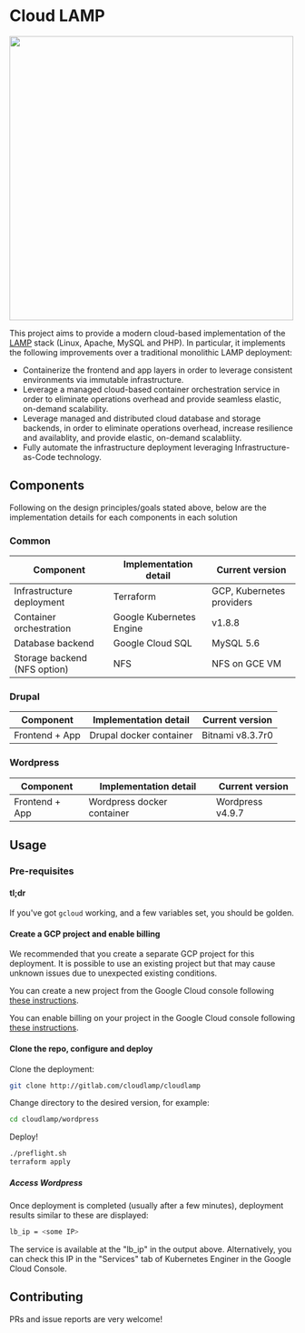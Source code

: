 # Cloud LAMP

<img src="https://storage.googleapis.com/cloudlamp-assets/cloudlamp.jpg" width="500">

This project aims to provide a modern cloud-based implementation of the [LAMP](https://en.wikipedia.org/wiki/LAMP) stack (Linux, Apache, MySQL and PHP). In particular, it implements the following improvements over a traditional monolithic LAMP deployment:

  - Containerize the frontend and app layers in order to leverage consistent environments via immutable infrastructure.
  - Leverage a managed cloud-based container orchestration service in order to eliminate operations overhead and provide seamless elastic, on-demand scalability.
  - Leverage managed and distributed cloud database and storage backends, in order to eliminate operations overhead, increase resilience and availablity, and provide elastic, on-demand scalabliity.
  - Fully automate the infrastructure deployment leveraging Infrastructure-as-Code technology.

## Components

Following on the design principles/goals stated above, below are the implementation details for each components in each solution

### Common
| Component | Implementation detail | Current version |
| ------ | ------ | ------ |
| Infrastructure deployment | Terraform | GCP, Kubernetes providers
| Container orchestration | Google Kubernetes Engine | v1.8.8
| Database backend | Google Cloud SQL | MySQL 5.6
| Storage backend (NFS option) | NFS | NFS on GCE VM

### Drupal
| Component | Implementation detail | Current version |
| ------ | ------ | ------ |
| Frontend + App  | Drupal docker container | Bitnami v8.3.7r0

### Wordpress
| Component | Implementation detail | Current version |
| ------ | ------ | ------ |
| Frontend + App  | Wordpress docker container | Wordpress v4.9.7

## Usage
### Pre-requisites
#### tl;dr
If you've got `gcloud` working, and a few variables set, you should be golden.

#### Create a GCP project and enable billing
We recommended that you create a separate GCP project for this deployment. It is possible to use an existing project but that may cause unknown issues due to unexpected existing conditions.

You can create a new project from the Google Cloud console following [these instructions](https://cloud.google.com/resource-manager/docs/creating-managing-projects).

You can enable billing on your project in the Google Cloud console following [these instructions](https://cloud.google.com/billing/docs/how-to/modify-project).

#### Clone the repo, configure and deploy
Clone the deployment:
```sh
git clone http://gitlab.com/cloudlamp/cloudlamp
```
Change directory to the desired version, for example:
```sh
cd cloudlamp/wordpress
```
Deploy!
```sh
./preflight.sh
terraform apply
```
##### Access Wordpress
Once deployment is completed (usually after a few minutes), deployment results similar to these are displayed:
```sh
lb_ip = <some IP>
```
The service is available at the "lb_ip" in the output above. Alternatively, you can check this IP in the "Services" tab of Kubernetes Enginer in the Google Cloud Console.

## Contributing

PRs and issue reports are very welcome!
